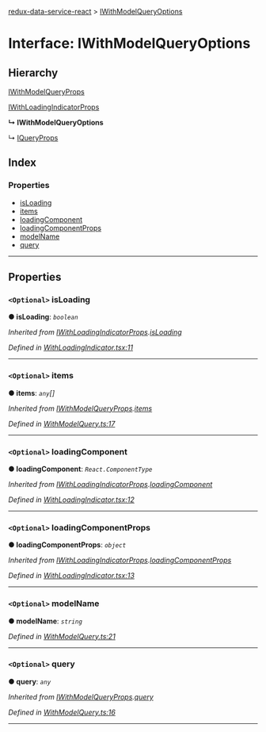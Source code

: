 [redux-data-service-react](../README.md) > [IWithModelQueryOptions](../interfaces/iwithmodelqueryoptions.md)

# Interface: IWithModelQueryOptions

## Hierarchy

 [IWithModelQueryProps](iwithmodelqueryprops.md)

 [IWithLoadingIndicatorProps](iwithloadingindicatorprops.md)

**↳ IWithModelQueryOptions**

↳  [IQueryProps](iqueryprops.md)

## Index

### Properties

* [isLoading](iwithmodelqueryoptions.md#isloading)
* [items](iwithmodelqueryoptions.md#items)
* [loadingComponent](iwithmodelqueryoptions.md#loadingcomponent)
* [loadingComponentProps](iwithmodelqueryoptions.md#loadingcomponentprops)
* [modelName](iwithmodelqueryoptions.md#modelname)
* [query](iwithmodelqueryoptions.md#query)

---

## Properties

<a id="isloading"></a>

### `<Optional>` isLoading

**● isLoading**: *`boolean`*

*Inherited from [IWithLoadingIndicatorProps](iwithloadingindicatorprops.md).[isLoading](iwithloadingindicatorprops.md#isloading)*

*Defined in [WithLoadingIndicator.tsx:11](https://github.com/Rediker-Software/redux-data-service-react/blob/2c860bf/src/WithLoadingIndicator.tsx#L11)*

___
<a id="items"></a>

### `<Optional>` items

**● items**: *`any`[]*

*Inherited from [IWithModelQueryProps](iwithmodelqueryprops.md).[items](iwithmodelqueryprops.md#items)*

*Defined in [WithModelQuery.ts:17](https://github.com/Rediker-Software/redux-data-service-react/blob/2c860bf/src/WithModelQuery.ts#L17)*

___
<a id="loadingcomponent"></a>

### `<Optional>` loadingComponent

**● loadingComponent**: *`React.ComponentType`*

*Inherited from [IWithLoadingIndicatorProps](iwithloadingindicatorprops.md).[loadingComponent](iwithloadingindicatorprops.md#loadingcomponent)*

*Defined in [WithLoadingIndicator.tsx:12](https://github.com/Rediker-Software/redux-data-service-react/blob/2c860bf/src/WithLoadingIndicator.tsx#L12)*

___
<a id="loadingcomponentprops"></a>

### `<Optional>` loadingComponentProps

**● loadingComponentProps**: *`object`*

*Inherited from [IWithLoadingIndicatorProps](iwithloadingindicatorprops.md).[loadingComponentProps](iwithloadingindicatorprops.md#loadingcomponentprops)*

*Defined in [WithLoadingIndicator.tsx:13](https://github.com/Rediker-Software/redux-data-service-react/blob/2c860bf/src/WithLoadingIndicator.tsx#L13)*

___
<a id="modelname"></a>

### `<Optional>` modelName

**● modelName**: *`string`*

*Defined in [WithModelQuery.ts:21](https://github.com/Rediker-Software/redux-data-service-react/blob/2c860bf/src/WithModelQuery.ts#L21)*

___
<a id="query"></a>

### `<Optional>` query

**● query**: *`any`*

*Inherited from [IWithModelQueryProps](iwithmodelqueryprops.md).[query](iwithmodelqueryprops.md#query)*

*Defined in [WithModelQuery.ts:16](https://github.com/Rediker-Software/redux-data-service-react/blob/2c860bf/src/WithModelQuery.ts#L16)*

___

